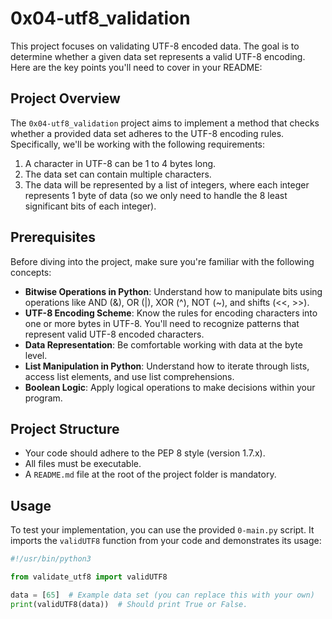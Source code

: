 
# 0x04-utf8_validation

This project focuses on validating UTF-8 encoded data. The goal is to determine whether a given data set represents a valid UTF-8 encoding. Here are the key points you'll need to cover in your README:

## Project Overview

The `0x04-utf8_validation` project aims to implement a method that checks whether a provided data set adheres to the UTF-8 encoding rules. Specifically, we'll be working with the following requirements:

1. A character in UTF-8 can be 1 to 4 bytes long.
2. The data set can contain multiple characters.
3. The data will be represented by a list of integers, where each integer represents 1 byte of data (so we only need to handle the 8 least significant bits of each integer).

## Prerequisites

Before diving into the project, make sure you're familiar with the following concepts:

- **Bitwise Operations in Python**: Understand how to manipulate bits using operations like AND (&), OR (|), XOR (^), NOT (~), and shifts (<<, >>).
- **UTF-8 Encoding Scheme**: Know the rules for encoding characters into one or more bytes in UTF-8. You'll need to recognize patterns that represent valid UTF-8 encoded characters.
- **Data Representation**: Be comfortable working with data at the byte level.
- **List Manipulation in Python**: Understand how to iterate through lists, access list elements, and use list comprehensions.
- **Boolean Logic**: Apply logical operations to make decisions within your program.

## Project Structure

- Your code should adhere to the PEP 8 style (version 1.7.x).
- All files must be executable.
- A `README.md` file at the root of the project folder is mandatory.

## Usage

To test your implementation, you can use the provided `0-main.py` script. It imports the `validUTF8` function from your code and demonstrates its usage:

```python
#!/usr/bin/python3

from validate_utf8 import validUTF8

data = [65]  # Example data set (you can replace this with your own)
print(validUTF8(data))  # Should print True or False.
